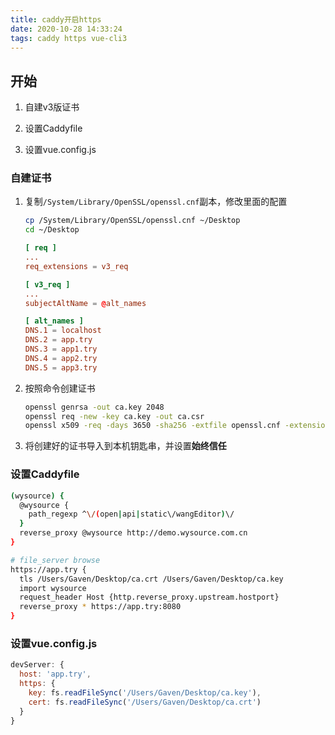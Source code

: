 ```yaml
---
title: caddy开启https
date: 2020-10-28 14:33:24
tags: caddy https vue-cli3
---
```

## 开始

1. 自建v3版证书

1. 设置Caddyfile

1. 设置vue.config.js

### 自建证书

1. 复制`/System/Library/OpenSSL/openssl.cnf`副本，修改里面的配置

    ``` bash
    cp /System/Library/OpenSSL/openssl.cnf ~/Desktop
    cd ~/Desktop
    ```

    ``` conf
    [ req ]
    ...
    req_extensions = v3_req

    [ v3_req ]
    ...
    subjectAltName = @alt_names

    [ alt_names ]
    DNS.1 = localhost
    DNS.2 = app.try
    DNS.3 = app1.try
    DNS.4 = app2.try
    DNS.5 = app3.try
    ```

1. 按照命令创建证书

    ``` bash
    openssl genrsa -out ca.key 2048
    openssl req -new -key ca.key -out ca.csr
    openssl x509 -req -days 3650 -sha256 -extfile openssl.cnf -extensions v3_req -in ca.csr -signkey ca.key -out ca.crt
    ```

1. 将创建好的证书导入到本机钥匙串，并设置**始终信任**

### 设置Caddyfile

```bash
(wysource) {
  @wysource {
    path_regexp ^\/(open|api|static\/wangEditor)\/
  }
  reverse_proxy @wysource http://demo.wysource.com.cn
}

# file_server browse
https://app.try {
  tls /Users/Gaven/Desktop/ca.crt /Users/Gaven/Desktop/ca.key
  import wysource
  request_header Host {http.reverse_proxy.upstream.hostport}
  reverse_proxy * https://app.try:8080
}
```

### 设置vue.config.js

``` js
devServer: {
  host: 'app.try',
  https: {
    key: fs.readFileSync('/Users/Gaven/Desktop/ca.key'),
    cert: fs.readFileSync('/Users/Gaven/Desktop/ca.crt')
  }
}
```
